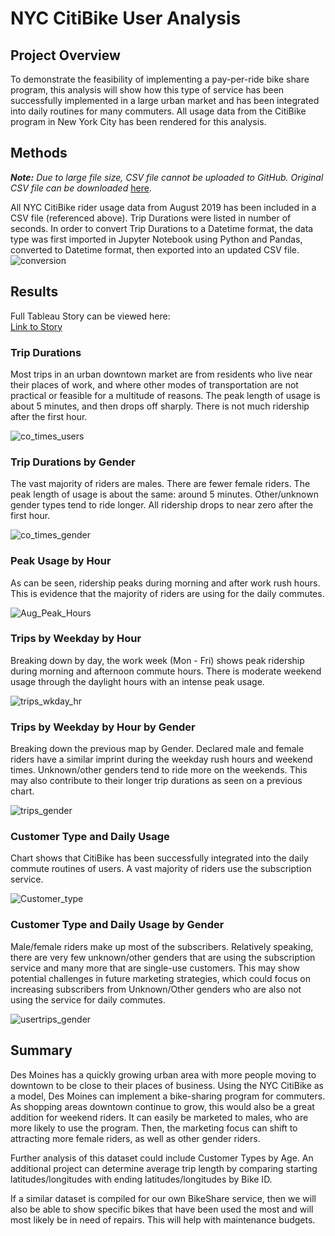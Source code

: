 # NYC CitiBike User Analysis
## Project Overview
To demonstrate the feasibility of implementing a pay-per-ride bike share program, this analysis will show how this type of service has been successfully implemented in a large urban market and has been integrated into daily routines for many commuters.  All usage data from the CitiBike program in New York City has been rendered for this analysis.

## Methods
***Note:*** *Due to large file size, CSV file cannot be uploaded to GitHub.  Original CSV file can be downloaded* [here](https://s3.amazonaws.com/tripdata/201908-citibike-tripdata.csv.zip).

All NYC CitiBike rider usage data from August 2019 has been included in a CSV file (referenced above).  Trip Durations were listed in number of seconds.  In order to convert Trip Durations to a Datetime format, the data type was first imported in Jupyter Notebook using Python and Pandas, converted to Datetime format, then exported into an updated CSV file.
![conversion](https://user-images.githubusercontent.com/106561880/189543266-fa08cf1d-0046-4bf1-99c5-c99801d82c11.png)


## Results
Full Tableau Story can be viewed here:  
[Link to Story](https://public.tableau.com/app/profile/matt.riley/viz/NYCCitiBikeChallenge_16628530084930/CitiBikeAnalysis)
### **Trip Durations**
Most trips in an urban downtown market are from residents who live near their places of work, and where other modes of transportation are not practical or feasible for a multitude of reasons.  The peak length of usage is about 5 minutes, and then drops off sharply.  There is not much ridership after the first hour.

![co_times_users](https://user-images.githubusercontent.com/106561880/189543275-7893d5d0-9642-4cc3-b4a3-b1c7b5ade27b.png)

### **Trip Durations by Gender**
The vast majority of riders are males.  There are fewer female riders.  The peak length of usage is about the same: around 5 minutes.  Other/unknown gender types tend to ride longer.  All ridership drops to near zero after the first hour.

![co_times_gender](https://user-images.githubusercontent.com/106561880/189543295-984a1a5b-dbfa-4e8e-ba9d-34446e7d8ce3.png)

### **Peak Usage by Hour**
As can be seen, ridership peaks during morning and after work rush hours.  This is evidence that the majority of riders are using for the daily commutes.

![Aug_Peak_Hours](https://user-images.githubusercontent.com/106561880/189543313-2887d70d-000d-464c-b34b-b42dd4912672.png)

### **Trips by Weekday by Hour**
Breaking down by day, the work week (Mon - Fri) shows peak ridership during morning and afternoon commute hours.  There is moderate weekend usage through the daylight hours with an intense peak usage.

![trips_wkday_hr](https://user-images.githubusercontent.com/106561880/189543321-348fa619-8778-45ad-8ee0-7982f77db69e.png)

### **Trips by Weekday by Hour by Gender**
Breaking down the previous map by Gender.  Declared male and female riders have a similar imprint during the weekday rush hours and weekend times.  Unknown/other genders tend to ride more on the weekends.  This may also contribute to their longer trip durations as seen on a previous chart.

![trips_gender](https://user-images.githubusercontent.com/106561880/189543333-05849a8a-d946-4c91-b78c-16afed8538f1.png)

### **Customer Type and Daily Usage**
Chart shows that CitiBike has been successfully integrated into the daily commute routines of users.  A vast majority of riders use the subscription service.

![Customer_type](https://user-images.githubusercontent.com/106561880/189543342-99519347-f5eb-4961-940f-812c52766237.png)

### **Customer Type and Daily Usage by Gender**
Male/female riders make up most of the subscribers.  Relatively speaking, there are very few unknown/other genders that are using the subscription service and many more that are single-use customers.  This may show potential challenges in future marketing strategies, which could focus on increasing subscribers from Unknown/Other genders who are also not using the service for daily commutes.

![usertrips_gender](https://user-images.githubusercontent.com/106561880/189543353-24043a25-dd1b-426a-a26b-435920037f36.png)


## Summary
Des Moines has a quickly growing urban area with more people moving to downtown to be close to their places of business.  Using the NYC CitiBike as a model, Des Moines can implement a bike-sharing program for commuters.  As shopping areas downtown continue to grow, this would also be a great addition for weekend riders.  It can easily be marketed to males, who are more likely to use the program.  Then, the marketing focus can shift to attracting more female riders, as well as other gender riders.

Further analysis of this dataset could include Customer Types by Age.  An additional project can determine average trip length by comparing starting latitudes/longitudes with ending latitudes/longitudes by Bike ID.

If a similar dataset is compiled for our own BikeShare service, then we will also be able to show specific bikes that have been used the most and will most likely be in need of repairs.  This will help with maintenance budgets.

